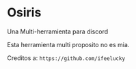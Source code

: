 # Osiris
Una Multi-herramienta para discord

Esta herramienta multi proposito no es mia.

Creditos a: ```https://github.com/ifeelucky```
